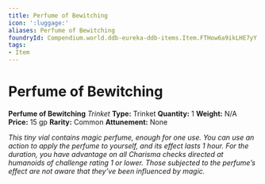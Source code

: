 ```yaml
---
title: Perfume of Bewitching
icon: ':luggage:'
aliases: Perfume of Bewitching
foundryId: Compendium.world.ddb-eureka-ddb-items.Item.FTHow6a9ikLHE7yY
tags:
- Item
---
```


# Perfume of Bewitching

**Perfume of Bewitching**
_Trinket_
**Type:** Trinket
**Quantity:** 1
**Weight:** N/A
**Price:** 15 gp
**Rarity:** Common
**Attunement:** None

*This tiny vial contains magic perfume, enough for one use. You can use an action to apply the perfume to yourself, and its effect lasts 1 hour. For the duration, you have advantage on all Charisma checks directed at humanoids of challenge rating 1 or lower. Those subjected to the perfume’s effect are not aware that they’ve been influenced<span class="No-Break"> by magic.</span>*
